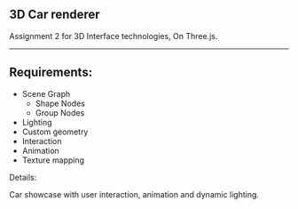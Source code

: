 3D Car renderer 
-
Assignment 2 for 3D Interface technologies, 
On Three.js. 
-   -   -
Requirements:
-   
-   Scene Graph
    - Shape Nodes
    - Group Nodes
- Lighting 
- Custom geometry
- Interaction
- Animation 
- Texture mapping 

Details: 

Car showcase with user interaction, animation and dynamic lighting. 
        
